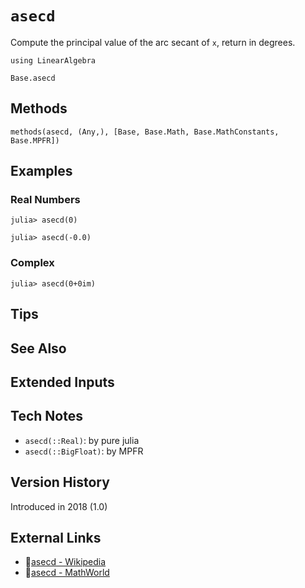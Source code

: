 # `asecd`

Compute the principal value of the arc secant of `x`,
return in degrees.

```@setup repl_only
using LinearAlgebra
```
```@docs
Base.asecd
```


## Methods

```@repl
methods(asecd, (Any,), [Base, Base.Math, Base.MathConstants, Base.MPFR])
```


## Examples

### Real Numbers
```jldoctest
julia> asecd(0)

julia> asecd(-0.0)
```

### Complex
```jldoctest
julia> asecd(0+0im)
```

## Tips


## See Also


## Extended Inputs


## Tech Notes

- `asecd(::Real)`: by pure julia
- `asecd(::BigFloat)`: by MPFR


## Version History

Introduced in 2018 (1.0)


## External Links
- 🔗[asecd - Wikipedia](https://en.wikipedia.org/wiki/ )
- 🔗[asecd - MathWorld](https://mathworld.wolfram.com/ )

